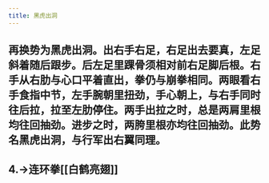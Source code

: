 ```yaml
---
title: 黑虎出洞
---
```


## 再换势为黑虎出洞。出右手右足，右足出去要真，左足斜着随后跟步。后左足里踝骨须相对前右足脚后根。右手从右肋与心口平着直出，拳仍与崩拳相同。两眼看右手食指中节，左手腕朝里扭劲，手心朝上，与右手同时往后拉，拉至左肋停住。两手出拉之时，总是两肩里根均往回抽劲。进步之时，两胯里根亦均往回抽劲。此势名黑虎出洞，与行军出右翼同理。

## 4.->连环拳[[白鹤亮翅]]
